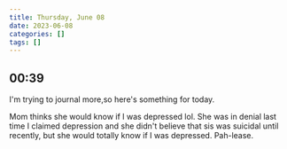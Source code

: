 ```yaml
---
title: Thursday, June 08
date: 2023-06-08
categories: []
tags: []
---
```


## 00:39

I'm trying to journal more,so here's something for today.

Mom thinks she would know if I was depressed lol. She was in denial last time I claimed depression and she didn't believe that sis was suicidal until recently, but she would totally know if I was depressed. Pah-lease.

